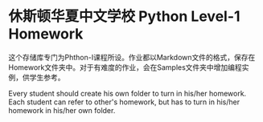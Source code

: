 # 休斯顿华夏中文学校 Python Level-1 Homework

这个存储库专门为Phthon-I课程所设。作业都以Markdown文件的格式，保存在Homework文件夹中。对于有难度的作业，会在Samples文件夹中增加编程实例，供学生参考。

Every student should create his own folder to turn in his/her homework. Each student can refer to other's homework, but has to turn in his/her homework in his/her own folder.